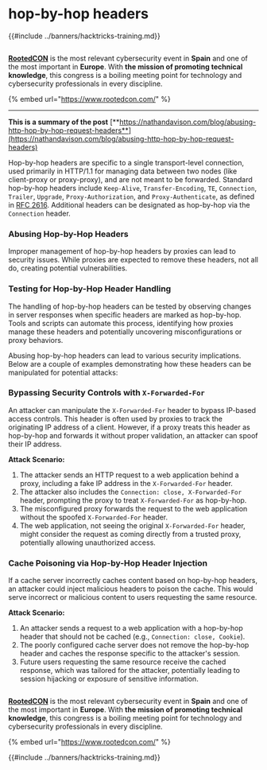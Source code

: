 # hop-by-hop headers

{{#include ../banners/hacktricks-training.md}}

<figure><img src="https://files.gitbook.com/v0/b/gitbook-x-prod.appspot.com/o/spaces%2F-L_2uGJGU7AVNRcqRvEi%2Fuploads%2FelPCTwoecVdnsfjxCZtN%2Fimage.png?alt=media&#x26;token=9ee4ff3e-92dc-471c-abfe-1c25e446a6ed" alt=""><figcaption></figcaption></figure>

[**RootedCON**](https://www.rootedcon.com/) is the most relevant cybersecurity event in **Spain** and one of the most important in **Europe**. With **the mission of promoting technical knowledge**, this congress is a boiling meeting point for technology and cybersecurity professionals in every discipline.

{% embed url="https://www.rootedcon.com/" %}

---

**This is a summary of the post** [**https://nathandavison.com/blog/abusing-http-hop-by-hop-request-headers**](https://nathandavison.com/blog/abusing-http-hop-by-hop-request-headers)

Hop-by-hop headers are specific to a single transport-level connection, used primarily in HTTP/1.1 for managing data between two nodes (like client-proxy or proxy-proxy), and are not meant to be forwarded. Standard hop-by-hop headers include `Keep-Alive`, `Transfer-Encoding`, `TE`, `Connection`, `Trailer`, `Upgrade`, `Proxy-Authorization`, and `Proxy-Authenticate`, as defined in [RFC 2616](https://tools.ietf.org/html/rfc2616#section-13.5.1). Additional headers can be designated as hop-by-hop via the `Connection` header.

### Abusing Hop-by-Hop Headers

Improper management of hop-by-hop headers by proxies can lead to security issues. While proxies are expected to remove these headers, not all do, creating potential vulnerabilities.

### Testing for Hop-by-Hop Header Handling

The handling of hop-by-hop headers can be tested by observing changes in server responses when specific headers are marked as hop-by-hop. Tools and scripts can automate this process, identifying how proxies manage these headers and potentially uncovering misconfigurations or proxy behaviors.

Abusing hop-by-hop headers can lead to various security implications. Below are a couple of examples demonstrating how these headers can be manipulated for potential attacks:

### Bypassing Security Controls with `X-Forwarded-For`

An attacker can manipulate the `X-Forwarded-For` header to bypass IP-based access controls. This header is often used by proxies to track the originating IP address of a client. However, if a proxy treats this header as hop-by-hop and forwards it without proper validation, an attacker can spoof their IP address.

**Attack Scenario:**

1. The attacker sends an HTTP request to a web application behind a proxy, including a fake IP address in the `X-Forwarded-For` header.
2. The attacker also includes the `Connection: close, X-Forwarded-For` header, prompting the proxy to treat `X-Forwarded-For` as hop-by-hop.
3. The misconfigured proxy forwards the request to the web application without the spoofed `X-Forwarded-For` header.
4. The web application, not seeing the original `X-Forwarded-For` header, might consider the request as coming directly from a trusted proxy, potentially allowing unauthorized access.

### Cache Poisoning via Hop-by-Hop Header Injection

If a cache server incorrectly caches content based on hop-by-hop headers, an attacker could inject malicious headers to poison the cache. This would serve incorrect or malicious content to users requesting the same resource.

**Attack Scenario:**

1. An attacker sends a request to a web application with a hop-by-hop header that should not be cached (e.g., `Connection: close, Cookie`).
2. The poorly configured cache server does not remove the hop-by-hop header and caches the response specific to the attacker's session.
3. Future users requesting the same resource receive the cached response, which was tailored for the attacker, potentially leading to session hijacking or exposure of sensitive information.

<figure><img src="https://files.gitbook.com/v0/b/gitbook-x-prod.appspot.com/o/spaces%2F-L_2uGJGU7AVNRcqRvEi%2Fuploads%2FelPCTwoecVdnsfjxCZtN%2Fimage.png?alt=media&#x26;token=9ee4ff3e-92dc-471c-abfe-1c25e446a6ed" alt=""><figcaption></figcaption></figure>

[**RootedCON**](https://www.rootedcon.com/) is the most relevant cybersecurity event in **Spain** and one of the most important in **Europe**. With **the mission of promoting technical knowledge**, this congress is a boiling meeting point for technology and cybersecurity professionals in every discipline.

{% embed url="https://www.rootedcon.com/" %}

{{#include ../banners/hacktricks-training.md}}


